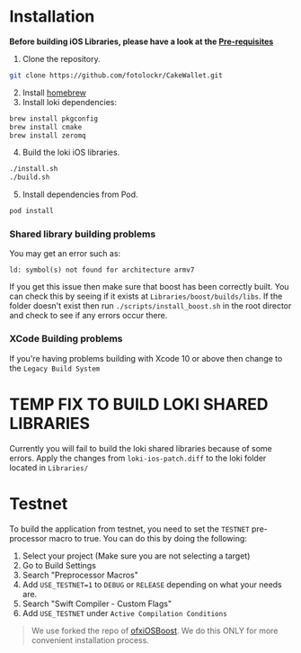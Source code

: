 # Installation

**Before building iOS Libraries, please have a look at the [Pre-requisites](#pre-requisites)**

1. Clone the repository.
```sh
git clone https://github.com/fotolockr/CakeWallet.git
```
2. Install [homebrew](https://brew.sh/)
3. Install loki dependencies:
```sh
brew install pkgconfig
brew install cmake
brew install zeromq
```
4. Build the loki iOS libraries.
```sh
./install.sh
./build.sh
```
5. Install dependencies from Pod.
```sh
pod install
```

### Shared library building problems

You may get an error such as:
```
ld: symbol(s) not found for architecture armv7
```

If you get this issue then make sure that boost has been correctly built. You can check this by seeing if it exists at `Libraries/boost/builds/libs`. If the folder doesn't exist then run `./scripts/install_boost.sh` in the root director and check to see if any errors occur there.

### XCode Building problems
If you're having problems building with Xcode 10 or above then change to the `Legacy Build System`

# TEMP FIX TO BUILD LOKI SHARED LIBRARIES

Currently you will fail to build the loki shared libraries because of some errors.
Apply the changes from `loki-ios-patch.diff` to the loki folder located in `Libraries/`

# Testnet

To build the application from testnet, you need to set the `TESTNET` pre-processor macro to true.
You can do this by doing the following:
1. Select your project (Make sure you are not selecting a target)
2. Go to Build Settings
3. Search "Preprocessor Macros"
4. Add `USE_TESTNET=1` to `DEBUG` or `RELEASE` depending on what your needs are.
5. Search "Swift Compiler - Custom Flags"
6. Add `USE_TESTNET` under `Active Compilation Conditions`

> We use forked the repo of [ofxiOSBoost](https://github.com/Mikunj/ofxiOSBoost/tree/loki). We do this ONLY for more convenient installation process.


